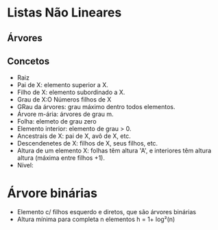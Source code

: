 # Listas Não Lineares

## Árvores

## Concetos
- Raiz
- Pai de X: elemento superior a X.
- Filho de X: elemento subordinado a X.
- Grau de X:O Números filhos de X
- GRau da árvores: grau máximo dentro todos elementos.
- Árvore m-ária: árvores de grau m.
- Folha: elemeto de grau zero 
- Elemento interior: elemento  de grau > 0.
- Ancestrais de X: pai de X, avô de X, etc.
- Descendenetes de X: filhos de X, seus filhos, etc.
- Altura de um elemento X: folhas têm altura 'A', e interiores têm altura altura (máxima entre filhos +1).
- Nível:

# Árvore binárias
- Elemento c/ filhos esquerdo e diretos, que são árvores binárias
- Altura mínima para completa n elementos
    h = 1+ log²(n)